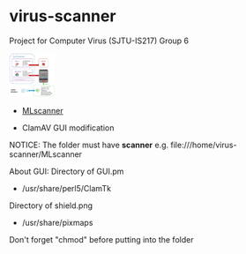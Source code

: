 # virus-scanner

Project for Computer Virus (SJTU-IS217) Group 6

<img src="https://github.com/zhliuworks/virus-scanner/blob/main/diagram.jpg" alt="diagram" style="zoom: 8%;" />

* [MLscanner](https://github.com/zhliuworks/virus-scanner/tree/main/MLscanner)

* ClamAV GUI modification

NOTICE:
The folder must have **scanner**
e.g. file:///home/virus-scanner/MLscanner


About GUI:
 Directory of GUI.pm
- /usr/share/perl5/ClamTk

 Directory of shield.png
- /usr/share/pixmaps

Don't forget "chmod" before putting into the folder

